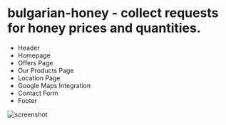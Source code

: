 # bulgarian-honey - collect requests for honey prices and quantities.

- Header
- Homepage
- Offers Page
- Our Products Page
- Location Page
- Google Maps Integration
- Contact Form
- Footer

![screenshot](https://user-images.githubusercontent.com/385682/149739739-578ce596-8396-4184-aa60-3f6df9693681.png)
